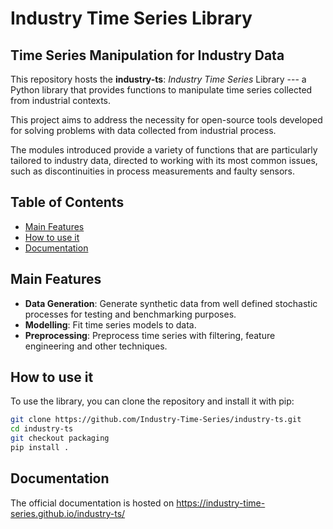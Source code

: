 # Industry Time Series Library

## Time Series Manipulation for Industry Data

This repository hosts the **industry-ts**: _Industry Time Series_ Library --- a Python library that provides functions to manipulate time series collected from industrial contexts.

This project aims to address the necessity for open-source tools developed for solving problems with data collected from industrial process. 

The modules introduced provide a variety of functions that are particularly tailored to industry data, directed to working with its most common issues, such as discontinuities in process measurements and faulty sensors.

## Table of Contents

- [Main Features](#main-features)
- [How to use it](#how-to-use-it)
- [Documentation](#documentation)

## Main Features

* **Data Generation**: Generate synthetic data from well defined stochastic processes for testing and benchmarking purposes.
* **Modelling**: Fit time series models to data.
* **Preprocessing**: Preprocess time series with filtering, feature engineering and other techniques.

## How to use it

To use the library, you can clone the repository and install it with pip:

```bash
git clone https://github.com/Industry-Time-Series/industry-ts.git
cd industry-ts
git checkout packaging
pip install .
```

## Documentation

The official documentation is hosted on https://industry-time-series.github.io/industry-ts/
